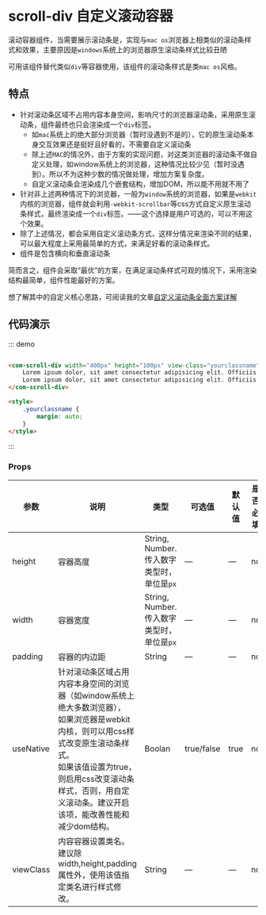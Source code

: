 
# scroll-div 自定义滚动容器

滚动容器组件，当需要展示滚动条是，实现与`mac os`浏览器上相类似的滚动条样式和效果，主要原因是`windows`系统上的浏览器原生滚动条样式比较丑陋

可用该组件替代类似`div`等容器使用，该组件的滚动条样式是类`mac os`风格。

## 特点

- 针对滚动条区域不占用内容本身空间，影响尺寸的浏览器滚动条，采用原生滚动条，组件最终也只会渲染成一个`div`标签。
    - 如`mac`系统上的绝大部分浏览器（暂时没遇到不是的），它的原生滚动条本身交互效果还是挺好且好看的，不需要自定义滚动条
    - 除上述`MAC`的情况外，由于方案的实现问题，对这类浏览器的滚动条不做自定义处理，如window系统上的浏览器，这种情况比较少见（暂时没遇到）。所以不为这种少数的情况做处理，增加方案复杂度。
    - 自定义滚动条会渲染成几个嵌套结构，增加DOM，所以能不用就不用了
- 针对非上述两种情况下的浏览器，一般为`window`系统的浏览器，如果是`webkit`内核的浏览器，组件就会利用`-webkit-scrollbar`等css方式自定义原生滚动条样式，最终渲染成一个`div`标签。——这个选择是用户可选的，可以不用这个效果。
- 除了上述情况，都会采用自定义滚动条方式，这样分情况来渲染不同的结果，可以最大程度上采用最简单的方式，来满足好看的滚动条样式。
- 组件是包含横向和垂直滚动条

简而言之，组件会采取“最优”的方案，在满足滚动条样式可观的情况下，采用渲染结构最简单，组件性能最好的方案。

想了解其中的自定义核心思路，可阅读我的文章[自定义滚动条全面方案详解](https://juejin.im/post/5e93d6736fb9a03c320bb36e)

## 代码演示

::: demo
```html

<com-scroll-div width="400px" height="100px" view-class="yourclassname">
    Lorem ipsum dolor, sit amet consectetur adipisicing elit. Officiis quas nobis praesentium nisi deserunt, fuga libero, error quia vero nulla corporis odio fugit atque et accusamus numquam. Tempora, qui numquam!
    Lorem ipsum dolor, sit amet consectetur adipisicing elit. Officiis quas nobis praesentium nisi deserunt, fuga libero, error quia vero nulla corporis odio fugit atque et accusamus numquam. Tempora, qui numquam!
</com-scroll-div>

<style>
    .yourclassname {
        margin: auto;
    }
</style>

```
:::


### Props

| 参数 | 说明 | 类型 | 可选值 | 默认值 | 是否必填 |
| ---- | -------------- | ------ |------- | -------- | --- |
| height | 容器高度 | String, Number. 传入数字类型时，单位是`px` | — | — | no |
| width | 容器宽度 | String, Number. 传入数字类型时，单位是`px` | — | — | no |
| padding | 容器的内边距 | String | — | — | no |
| useNative | 针对滚动条区域占用内容本身空间的浏览器（如window系统上绝大多数浏览器），<br>如果浏览器是webkit内核，则可以用css样式改变原生滚动条样式。<br>如果该值设置为true，则启用css改变滚动条样式，否则，用自定义滚动条。建议开启该项，能改善性能和减少dom结构。 | Boolan | true/false | true | no |
| viewClass | 内容容器设置类名。建议除width,height,padding属性外，使用该值指定类名进行样式修改。 | String | — | — | no |